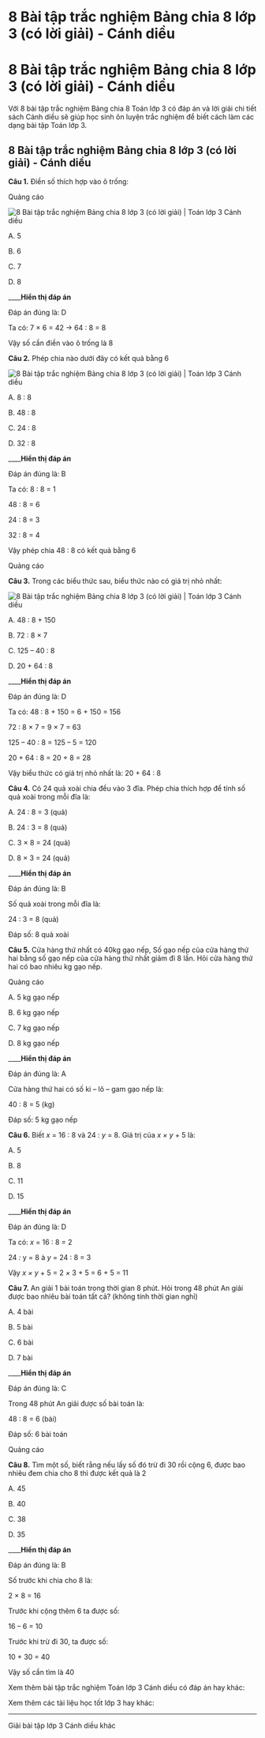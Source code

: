# 8 Bài tập trắc nghiệm Bảng chia 8 lớp 3 (có lời giải) - Cánh diều

# 8 Bài tập trắc nghiệm Bảng chia 8 lớp 3 (có lời giải) - Cánh diều

Với 8 bài tập trắc nghiệm Bảng chia 8 Toán lớp 3 có đáp án và lời giải chi tiết sách Cánh diều sẽ giúp học sinh ôn luyện trắc nghiệm để biết cách làm các dạng bài tập Toán lớp 3.

## 8 Bài tập trắc nghiệm Bảng chia 8 lớp 3 (có lời giải) - Cánh diều

**Câu 1.** Điền số thích hợp vào ô trống:

Quảng cáo

![8 Bài tập trắc nghiệm Bảng chia 8 lớp 3 \(có lời giải\) | Toán lớp 3 Cánh diều](https://vietjack.com/toan-3-cd/images/trac-nghiem-bang-chia-8.PNG)

A. 5

B. 6

C. 7

D. 8

____**Hiển thị đáp án**

Đáp án đúng là: D

Ta có: 7 × 6 = 42 → 64 : 8 = 8

Vậy số cần điền vào ô trống là 8

**Câu 2.** Phép chia nào dưới đây có kết quả bằng 6

![8 Bài tập trắc nghiệm Bảng chia 8 lớp 3 \(có lời giải\) | Toán lớp 3 Cánh diều](https://vietjack.com/toan-3-cd/images/trac-nghiem-bang-chia-8-a.PNG)

A. 8 : 8

B. 48 : 8

C. 24 : 8

D. 32 : 8

____**Hiển thị đáp án**

Đáp án đúng là: B

Ta có: 8 : 8 = 1

48 : 8 = 6

24 : 8 = 3

32 : 8 = 4

Vậy phép chia 48 : 8 có kết quả bằng 6

Quảng cáo

**Câu 3.** Trong các biểu thức sau, biểu thức nào có giá trị nhỏ nhất:

![8 Bài tập trắc nghiệm Bảng chia 8 lớp 3 \(có lời giải\) | Toán lớp 3 Cánh diều](https://vietjack.com/toan-3-cd/images/trac-nghiem-bang-chia-8-a1.PNG)

A. 48 : 8 + 150

B. 72 : 8 × 7

C. 125 – 40 : 8

D. 20 + 64 : 8

____**Hiển thị đáp án**

Đáp án đúng là: D

Ta có: 48 : 8 + 150 = 6 + 150 = 156

72 : 8 × 7 = 9 × 7 = 63

125 – 40 : 8 = 125 – 5 = 120

20 + 64 : 8 = 20 + 8 = 28

Vậy biểu thức có giá trị nhỏ nhất là: 20 + 64 : 8

**Câu 4.** Có 24 quả xoài chia đều vào 3 đĩa. Phép chia thích hợp để tính số quả xoài trong mỗi đĩa là:

A. 24 : 8 = 3 (quả)

B. 24 : 3 = 8 (quả)

C. 3 × 8 = 24 (quả)

D. 8 × 3 = 24 (quả)

____**Hiển thị đáp án**

Đáp án đúng là: B

Số quả xoài trong mỗi đĩa là:

24 : 3 = 8 (quả) 

Đáp số: 8 quả xoài

**Câu 5.** Cửa hàng thứ nhất có 40kg gạo nếp, Số gạo nếp của cửa hàng thứ hai bằng số gạo nếp của cửa hàng thứ nhất giảm đi 8 lần. Hỏi cửa hàng thứ hai có bao nhiêu kg gạo nếp.

Quảng cáo

A. 5 kg gạo nếp

B. 6 kg gạo nếp

C. 7 kg gạo nếp

D. 8 kg gạo nếp

____**Hiển thị đáp án**

Đáp án đúng là: A

Cửa hàng thứ hai có số ki – lô – gam gạo nếp là:

40 : 8 = 5 (kg)

Đáp số: 5 kg gạo nếp

**Câu 6.** Biết _x_ = 16 : 8 và 24 : _y_ = 8. Giá trị của _x × y_ \+ 5 là:

A. 5

B. 8

C. 11

D. 15

____**Hiển thị đáp án**

Đáp án đúng là: D

Ta có: _x_ = 16 : 8 = 2

24 _:_ y = 8 à _y_ = 24 : 8 = 3

Vậy _x × y_ \+ 5 = 2 _×_ 3 + 5 = 6 + 5 = 11

**Câu 7.** An giải 1 bài toán trong thời gian 8 phút. Hỏi trong 48 phút An giải được bao nhiêu bài toán tất cả? (không tính thời gian nghỉ)

A. 4 bài

B. 5 bài

C. 6 bài

D. 7 bài

____**Hiển thị đáp án**

Đáp án đúng là: C

Trong 48 phút An giải được số bài toán là:

48 : 8 = 6 (bài)

Đáp số: 6 bài toán

Quảng cáo

**Câu 8.** Tìm một số, biết rằng nếu lấy số đó trừ đi 30 rồi cộng 6, được bao nhiêu đem chia cho 8 thì được kết quả là 2

A. 45

B. 40

C. 38

D. 35

____**Hiển thị đáp án**

Đáp án đúng là: B

Số trước khi chia cho 8 là:

2 × 8 = 16

Trước khi cộng thêm 6 ta được số:

16 – 6 = 10

Trước khi trừ đi 30, ta được số:

10 + 30 = 40

Vậy số cần tìm là 40

Xem thêm bài tập trắc nghiệm Toán lớp 3 Cánh diều có đáp án hay khác:

Xem thêm các tài liệu học tốt lớp 3 hay khác:

* * *

Giải bài tập lớp 3 Cánh diều khác
